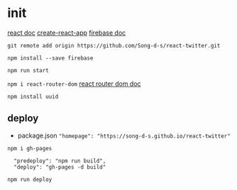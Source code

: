 # init

[react doc](https://reactjs.org/docs/getting-started.html)
[create-react-app](https://create-react-app.dev/docs/getting-started)
[firebase doc](https://firebase.google.com/docs/reference)

`git remote add origin https://github.com/Song-d-s/react-twitter.git`

`npm install --save firebase`

`npm run start`

`npm i react-router-dom`
[react router dom doc](https://reactrouter.com/en/main/upgrading/v5)

`npm install uuid`

## deploy

- package.json
  `"homepage": "https://song-d-s.github.io/react-twitter"`

`npm i gh-pages`

```
  "predeploy": "npm run build",
  "deploy": "gh-pages -d build"
```

`npm run deploy`
